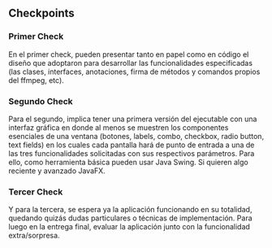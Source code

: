 ## Checkpoints
### Primer Check
En el primer check, pueden presentar tanto en papel como en código el diseño que adoptaron para desarrollar las funcionalidades especificadas (las clases, interfaces, anotaciones, firma de métodos y comandos propios del ffmpeg, etc).
### Segundo Check
Para el segundo, implica tener una primera versión del ejecutable con una interfaz gráfica en donde al menos se muestren los componentes esenciales de una ventana (botones, labels, combo, checkbox, radio button, text fields) en los cuales cada pantalla hará de punto de entrada a una de las tres funcionalidades solicitadas con sus respectivos parámetros. Para ello, como herramienta básica pueden usar Java Swing. Si quieren algo reciente y avanzado JavaFX.
### Tercer Check
Y para la tercera, se espera ya la aplicación funcionando en su totalidad, quedando quizás dudas particulares o técnicas de implementación. Para luego en la entrega final, evaluar la aplicación junto con la funcionalidad extra/sorpresa.
